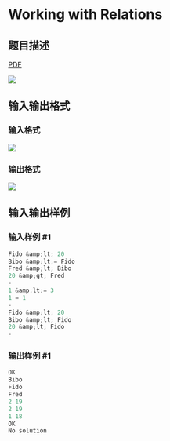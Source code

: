 # Working with Relations

## 题目描述

[problemUrl]: https://uva.onlinejudge.org/index.php?option=com_onlinejudge&Itemid=8&category=9&page=show_problem&problem=727

[PDF](https://uva.onlinejudge.org/external/7/p786.pdf)

![](https://cdn.luogu.com.cn/upload/vjudge_pic/UVA786/5263e87c11658f8a4c1ddb76d7b54ef3e90d2975.png)

## 输入输出格式

### 输入格式

![](https://cdn.luogu.com.cn/upload/vjudge_pic/UVA786/f16ffd27a022d7f1fab52492bb462672bca5492d.png)

### 输出格式

![](https://cdn.luogu.com.cn/upload/vjudge_pic/UVA786/74ecfae4ca1562e4f71aa884d69d4e6341452371.png)

## 输入输出样例

### 输入样例 #1

```cpp
Fido &amp;lt; 20
Bibo &amp;lt;= Fido
Fred &amp;lt; Bibo
20 &amp;gt; Fred
-
1 &amp;lt;= 3
1 = 1
-
Fido &amp;lt; 20
Bibo &amp;lt; Fido
20 &amp;lt; Fido
-
```


### 输出样例 #1

```cpp
OK
Bibo
Fido
Fred
2 19
2 19
1 18
OK
No solution
```


